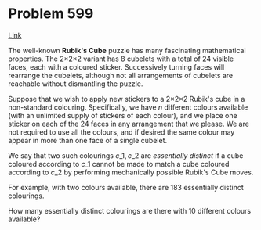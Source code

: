 # Problem 599

[Link](https://projecteuler.net/problem=599)

The well-known **Rubik's Cube** puzzle has many fascinating mathematical properties. The 2×2×2 variant has 8 cubelets with a total of 24 visible faces, each with a coloured sticker. Successively turning faces will rearrange the cubelets, although not all arrangements of cubelets are reachable without dismantling the puzzle. 

Suppose that we wish to apply new stickers to a 2×2×2 Rubik's cube in a non-standard colouring. Specifically, we have $n$ different colours available (with an unlimited supply of stickers of each colour), and we place one sticker on each of the 24 faces in any arrangement that we please. We are not required to use all the colours, and if desired the same colour may appear in more than one face of a single cubelet. 

We say that two such colourings $c\_1,c\_2$ are *essentially distinct* if a cube coloured according to $c\_1$ cannot be made to match a cube coloured according to $c\_2$ by performing mechanically possible Rubik's Cube moves. 

For example, with two colours available, there are 183 essentially distinct colourings. 

How many essentially distinct colourings are there with 10 different colours available?